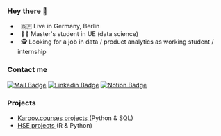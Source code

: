 ### Hey there 👋
- &nbsp; 🇩🇪 Live in Germany, Berlin
- &nbsp; 🧑‍💻 Master's student in UE (data science)
- &nbsp; 🕵️ Looking for a job in data / product analytics as working student / internship 

### Contact me
[![Mail Badge](https://img.shields.io/badge/vvankushev%40gmail.com-purple?logo=gmail)](mailto:vvankushev@yandex.ru)
[![Linkedin Badge](https://img.shields.io/badge/-LinkedIn-0e76a8?style=flat-square&logo=Linkedin&logoColor=white)](https://www.linkedin.com/in/vladislav-ankushev)
[![Notion Badge](https://img.shields.io/badge/Notion--portfolio-grey?logo=notion)](https://www.notion.so/Ankushev-Vladislav-8e1e0ca0f2ab41589d8c132634556ec1?pvs=4)

### Projects
- <a href="https://github.com/vladank99/Karpov.courses_projects"> Karpov.courses projects </a> (Python & SQL)
- <a href="https://github.com/vladank99/Diploma"> HSE projects </a> (R & Python)




